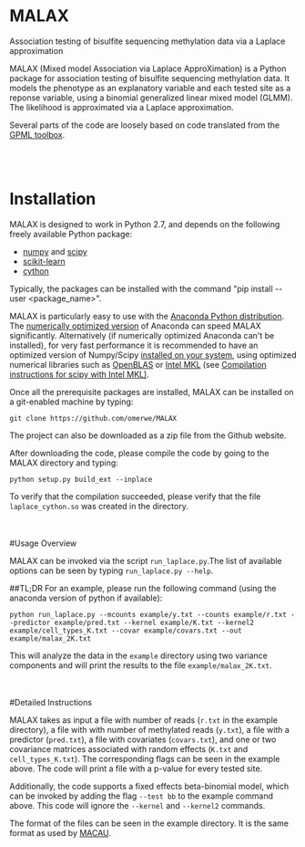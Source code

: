 # MALAX
Association testing of bisulfite sequencing methylation data via a Laplace approximation



MALAX (Mixed model Association via Laplace ApproXimation) is a Python package for association testing of bisulfite sequencing methylation data. It models the phenotype as an explanatory variable and each tested site as a reponse variable, using a binomial generalized linear mixed model (GLMM). The likelihood is approximated via a Laplace approximation.

Several parts of the code are loosely based on code translated from the [GPML toolbox](http://www.gaussianprocess.org/gpml/code/matlab/).


<br><br>
# Installation
MALAX is designed to work in Python 2.7, and depends on the following freely available Python package:
* [numpy](http://www.numpy.org/) and [scipy](http://www.scipy.org/)
* [scikit-learn](http://scikit-learn.org/stable/)
* [cython](http://cython.org/)

Typically, the packages can be installed with the command "pip install --user \<package_name\>".

MALAX is particularly easy to use with the [Anaconda Python distribution](https://store.continuum.io/cshop/anaconda). The [numerically optimized version](http://docs.continuum.io/mkl-optimizations/index) of Anaconda can speed MALAX significantly.
Alternatively (if numerically optimized Anaconda can't be installed), for very fast performance it is recommended to have an optimized version of Numpy/Scipy [installed on your system](http://www.scipy.org/scipylib/building), using optimized numerical libraries such as [OpenBLAS](http://www.openblas.net) or [Intel MKL](https://software.intel.com/en-us/intel-mkl) (see [Compilation instructions for scipy with Intel MKL)](https://software.intel.com/en-us/articles/numpyscipy-with-intel-mkl).

Once all the prerequisite packages are installed, MALAX can be installed on a git-enabled machine by typing:
```
git clone https://github.com/omerwe/MALAX
```

The project can also be downloaded as a zip file from the Github website.

After downloading the code, please compile the code by going to the MALAX directory and typing:
```
python setup.py build_ext --inplace
```
To verify that the compilation succeeded, please verify that the file `laplace_cython.so` was created in the directory.

<br><br>
#Usage Overview

MALAX can be invoked via the script `run_laplace.py`.The list of available options can be seen by typing `run_laplace.py --help`.

##TL;DR
For an example, please run the following command (using the anaconda version of python if available):
```
python run_laplace.py --mcounts example/y.txt --counts example/r.txt --predictor example/pred.txt --kernel example/K.txt --kernel2 example/cell_types_K.txt --covar example/covars.txt --out example/malax_2K.txt
```
This will analyze the data in the `example` directory using two variance components and will print the results to the file `example/malax_2K.txt`.


<br><br>
#Detailed Instructions

MALAX takes as input a file with number of reads (`r.txt` in the example directory), a file with with number of methylated reads (`y.txt`), a file with a predictor (`pred.txt`), a file with covariates (`covars.txt`), and one or two covariance matrices associated with random effects (`K.txt` and `cell_types_K.txt`). The corresponding flags can be seen in the example above. The code will print a file with a p-value for every tested site.

Additionally, the code supports a fixed effects beta-binomial model, which can be invoked by adding the flag `--test bb` to the example command above. This code will ignore the `--kernel` and `--kernel2` commands. 

The format of the files can be seen in the example directory. It is the same format as used by [MACAU](http://www.xzlab.org/software.html).



